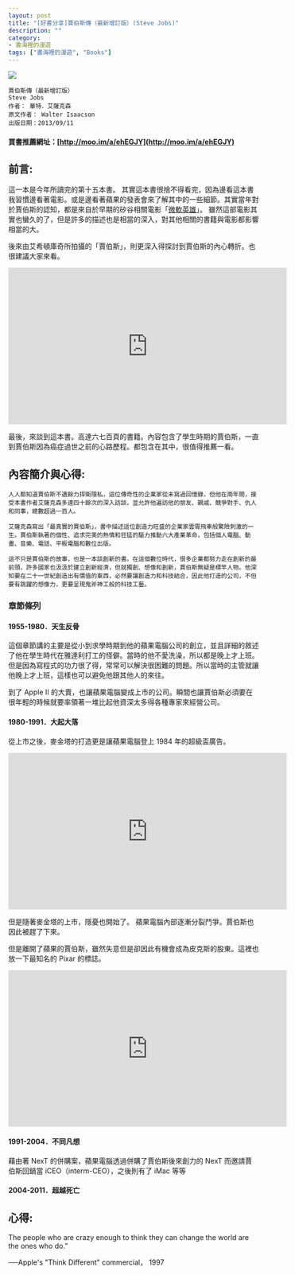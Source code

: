 ```yaml
---
layout: post
title: "[好書分享]賈伯斯傳（最新增訂版）(Steve Jobs)"
description: ""
category: 
- 書海裡的漫遊
tags: ["書海裡的漫遊", "Books"]
---
```


<div><a href="http://moo.im/a/ehEGJY" title="賈伯斯傳（最新增訂版）"><img src="https://cdn.readmoo.com/cover/po/kvomuzn_210x315.jpg?v=0"></a></div>


```
賈伯斯傳（最新增訂版）
Steve Jobs
作者： 華特．艾薩克森  
原文作者： Walter Isaacson  
出版日期：2013/09/11 
```

#### 買書推薦網址：[http://moo.im/a/ehEGJY](http://moo.im/a/ehEGJY)

## 前言:

這一本是今年所讀完的第十五本書。  其實這本書很捨不得看完，因為邊看這本書我習慣邊看著電影。或是邊看著蘋果的發表會來了解其中的一些細節。其實當年對於賈伯斯的認知，都是來自於早期的矽谷相關電影「[微軟英雄](https://zh.wikipedia.org/zh-tw/%E5%BE%AE%E8%BB%9F%E8%8B%B1%E9%9B%84)」。 雖然這部電影其實也蠻久的了，但是許多的描述也是相當的深入，對其他相關的書籍與電影都影響相當的大。

後來由艾希頓庫奇所拍攝的「賈伯斯」，則更深入得探討到賈伯斯的內心轉折。也很建議大家來看。

<iframe width="560" height="315" src="https://www.youtube.com/embed/SkjUi3z0IzI" frameborder="0" allow="accelerometer; autoplay; clipboard-write; encrypted-media; gyroscope; picture-in-picture" allowfullscreen></iframe>

最後，來談到這本書。高達六七百頁的書籍。內容包含了學生時期的賈伯斯，一直到賈伯斯因為癌症過世之前的心路歷程。都包含在其中，很值得推薦一看。




## 內容簡介與心得:

```
人人都知道賈伯斯不遺餘力捍衛隱私，這位傳奇性的企業家從未寫過回憶錄，但他在兩年間，接受本書作者艾薩克森多達四十餘次的深入訪談，並允許他遍訪他的朋友、親戚、競爭對手、仇人和同事，總數超過一百人。

艾薩克森寫出「最真實的賈伯斯」，書中描述這位創造力旺盛的企業家雲霄飛車般驚險刺激的一生。賈伯斯執著的個性、追求完美的熱情和狂猛的驅力推動六大產業革命，包括個人電腦、動畫、音樂、電話、平板電腦和數位出版。

這不只是賈伯斯的故事，也是一本談創新的書。在這個數位時代，很多企業都努力走在創新的最前頭，許多國家也汲汲於建立創新經濟，但就獨創、想像和創新，賈伯斯無疑是標竿人物。他深知要在二十一世紀創造出有價值的東西，必然要讓創造力和科技結合，因此他打造的公司，不但要有跳躍的想像力，更要呈現鬼斧神工般的科技工藝。
```

### 章節條列

#### 1955-1980．天生反骨

這個章節講的主要是從小到求學時期到他的蘋果電腦公司的創立，並且詳細的敘述了他在學生時代在雅達利打工的怪僻。當時的他不愛洗澡，所以都是晚上才上班。但是因為寫程式的功力很了得，常常可以解決很困難的問題。所以當時的主管就讓他晚上才上班，這樣也可以避免他跟其他人的來往。

到了 Apple II 的大賣，也讓蘋果電腦變成上市的公司。瞬間也讓賈伯斯必須要在很年輕的時候就要率領著一堆比起他資深太多得各種專家來經營公司。

####  1980-1991．大起大落

從上市之後，麥金塔的打造更是讓蘋果電腦登上 1984 年的超級盃廣告。

<iframe width="560" height="315" src="https://www.youtube.com/embed/VtvjbmoDx-I" frameborder="0" allow="accelerometer; autoplay; clipboard-write; encrypted-media; gyroscope; picture-in-picture" allowfullscreen></iframe>

但是隨著麥金塔的上市，隱憂也開始了。 蘋果電腦內部逐漸分裂鬥爭。賈伯斯也因此被趕了下來。 

但是離開了蘋果的賈伯斯，雖然失意但是卻因此有機會成為皮克斯的股東。這裡也放一下最知名的 Pixar 的標誌。

<iframe width="560" height="315" src="https://www.youtube.com/embed/50rAKjuTXbc" frameborder="0" allow="accelerometer; autoplay; clipboard-write; encrypted-media; gyroscope; picture-in-picture" allowfullscreen></iframe>


####  1991-2004．不同凡想

藉由著 NexT 的併購案，蘋果電腦透過併購了賈伯斯後來創力的 NexT 而邀請賈伯斯回鍋當 iCEO（interm-CEO），之後則有了 iMac 等等


####  2004-2011．超越死亡


## 心得:





The people who are crazy enough to think they can change the world are the ones who do.”

──Apple's "Think Different" commercial， 1997

